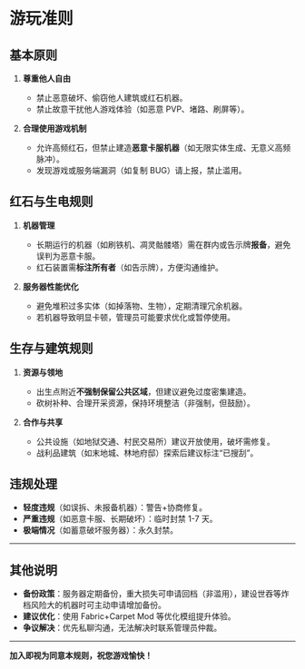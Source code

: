 # 游玩准则

## **基本原则**

1. **尊重他人自由**

   - 禁止恶意破坏、偷窃他人建筑或红石机器。
   - 禁止故意干扰他人游戏体验（如恶意 PVP、堵路、刷屏等）。

2. **合理使用游戏机制**
   - 允许高频红石，但禁止建造**恶意卡服机器**（如无限实体生成、无意义高频脉冲）。
   - 发现游戏或服务端漏洞（如复制 BUG）请上报，禁止滥用。

## **红石与生电规则**

1. **机器管理**

   - 长期运行的机器（如刷铁机、凋灵骷髅塔）需在群内或告示牌**报备**，避免误判为恶意卡服。
   - 红石装置需**标注所有者**（如告示牌），方便沟通维护。

2. **服务器性能优化**
   - 避免堆积过多实体（如掉落物、生物），定期清理冗余机器。
   - 若机器导致明显卡顿，管理员可能要求优化或暂停使用。

## **生存与建筑规则**

1. **资源与领地**

   - 出生点附近**不强制保留公共区域**，但建议避免过度密集建造。
   - 砍树补种、合理开采资源，保持环境整洁（非强制，但鼓励）。

2. **合作与共享**
   - 公共设施（如地狱交通、村民交易所）建议开放使用，破坏需修复。
   - 战利品建筑（如末地城、林地府邸）探索后建议标注“已搜刮”。

## **违规处理**

- **轻度违规**（如误拆、未报备机器）：警告+协商修复。
- **严重违规**（如恶意卡服、长期破坏）：临时封禁 1-7 天。
- **极端情况**（如蓄意破坏服务器）：永久封禁。

---

## **其他说明**

- **备份政策**：服务器定期备份，重大损失可申请回档（非滥用），建设世吞等炸档风险大的机器时可主动申请增加备份。
- **建议优化**：使用 Fabric+Carpet Mod 等优化模组提升体验。
- **争议解决**：优先私聊沟通，无法解决时联系管理员仲裁。

---

**加入即视为同意本规则，祝您游戏愉快！**
